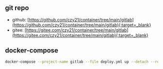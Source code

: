 ## git repo
  - github: [https://github.com/czy21/container/tree/main/gitlab](https://github.com/czy21/container/tree/main/gitlab){:target=_blank}
  - gitee: [https://gitee.com/czy21/container/tree/main/gitlab](https://gitee.com/czy21/container/tree/main/gitlab){:target=_blank}
## docker-compose
```bash
docker-compose --project-name gitlab --file deploy.yml up --detach --remove-orphans
```